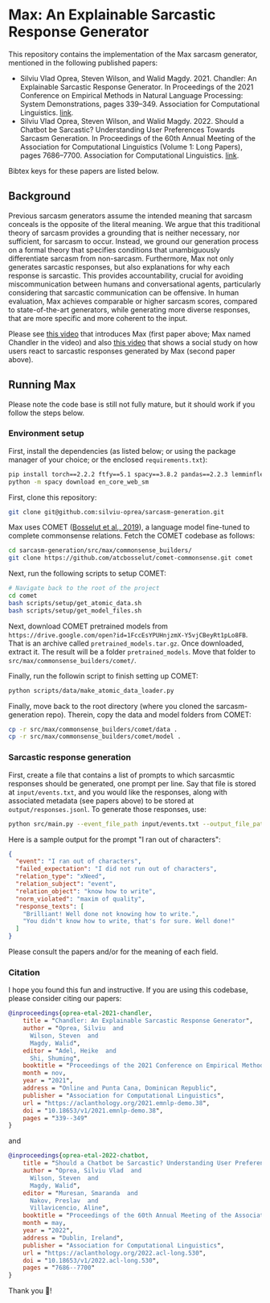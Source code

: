 # Max: An Explainable Sarcastic Response Generator

This repository contains the implementation of the Max sarcasm generator, mentioned in the following published papers:
* Silviu Vlad Oprea, Steven Wilson, and Walid Magdy. 2021. Chandler: An Explainable Sarcastic Response Generator. In Proceedings of the 2021 Conference on Empirical Methods in Natural Language Processing: System Demonstrations, pages 339–349. Association for Computational Linguistics. [link](https://aclanthology.org/2021.emnlp-demo.38/).
* Silviu Vlad Oprea, Steven Wilson, and Walid Magdy. 2022. Should a Chatbot be Sarcastic? Understanding User Preferences Towards Sarcasm Generation. In Proceedings of the 60th Annual Meeting of the Association for Computational Linguistics (Volume 1: Long Papers), pages 7686–7700. Association for Computational Linguistics. [link](https://aclanthology.org/2022.acl-long.530/).

Bibtex keys for these papers are listed below.

## Background

Previous sarcasm generators assume the intended meaning that sarcasm conceals is the opposite of the literal meaning. We argue that this traditional theory of sarcasm provides a grounding that is neither necessary, nor sufficient, for sarcasm to occur. Instead, we ground our generation process on a formal theory that specifies conditions that unambiguously differentiate sarcasm from non-sarcasm. Furthermore, Max not only generates sarcastic responses, but also explanations for why each response is sarcastic. This provides accountability, crucial for avoiding miscommunication between humans and conversational agents, particularly considering that sarcastic communication can be offensive. In human evaluation, Max achieves comparable or higher sarcasm scores, compared to state-of-the-art generators, while generating more diverse responses, that are more specific and more coherent to the input.

Please see [this video](https://aclanthology.org/2021.emnlp-demo.38.mp4) that introduces Max (first paper above; Max named Chandler in the video)
and also [this video](https://aclanthology.org/2022.acl-long.530.mp4) that shows a social study on how users react to sarcastic responses generated by Max (second paper above).

## Running Max

Please note the code base is still not fully mature, but it should work if you follow the steps below.

### Environment setup

First, install the dependencies (as listed below; or using the package manager of your choice; or the enclosed `requirements.txt`):

```bash
pip install torch==2.2.2 ftfy==5.1 spacy==3.8.2 pandas==2.2.3 lemminflect==0.2.3 transformers==4.45.2 scipy==1.14.1 ipython==8.28.0
python -m spacy download en_core_web_sm
```

First, clone this repository:

```bash
git clone git@github.com:silviu-oprea/sarcasm-generation.git
```

Max uses COMET ([Bosselut et al., 2019](https://aclanthology.org/P19-1470/)), a language model fine-tuned to complete commonsense relations. Fetch the COMET codebase as follows:

```bash
cd sarcasm-generation/src/max/commonsense_builders/
git clone https://github.com/atcbosselut/comet-commonsense.git comet
```

Next, run the following scripts to setup COMET:

```bash
# Navigate back to the root of the project
cd comet
bash scripts/setup/get_atomic_data.sh
bash scripts/setup/get_model_files.sh
```

Next, download COMET pretrained models from `https://drive.google.com/open?id=1FccEsYPUHnjzmX-Y5vjCBeyRt1pLo8FB`. That is an archive called `pretrained_models.tar.gz`. Once downloaded, extract it. The result will be a folder `pretrained_models`. Move that folder to `src/max/commonsense_builders/comet/`.

Finally, run the followin script to finish setting up COMET:

```bash
python scripts/data/make_atomic_data_loader.py
```

Finally, move back to the root directory (where you cloned the sarcasm-generation repo). Therein, copy the data and model folders from COMET:

```bash
cp -r src/max/commonsense_builders/comet/data .
cp -r src/max/commonsense_builders/comet/model .
```

### Sarcastic response generation

First, create a file that contains a list of prompts to which sarcasmtic responses should be generated, one prompt per line.
Say that file is stored at `input/events.txt`, and you would like the responses, along with associated metadata (see papers above) to be stored at `output/responses.jsonl`.
To generate those responses, use:

```bash
python src/main.py --event_file_path input/events.txt --output_file_path output/responses.json
```

Here is a sample output for the prompt "I ran out of characters":

```json
{
  "event": "I ran out of characters",
  "failed_expectation": "I did not run out of characters",
  "relation_type": "xNeed",
  "relation_subject": "event",
  "relation_object": "know how to write",
  "norm_violated": "maxim of quality",
  "response_texts": [
    "Brilliant! Well done not knowing how to write.",
    "You didn't know how to write, that's for sure. Well done!"
  ]
}
```

Please consult the papers and/or for the meaning of each field.

### Citation

I hope you found this fun and instructive.
If you are using this codebase, please consider citing our papers:

```bibtex
@inproceedings{oprea-etal-2021-chandler,
    title = "Chandler: An Explainable Sarcastic Response Generator",
    author = "Oprea, Silviu  and
      Wilson, Steven  and
      Magdy, Walid",
    editor = "Adel, Heike  and
      Shi, Shuming",
    booktitle = "Proceedings of the 2021 Conference on Empirical Methods in Natural Language Processing: System Demonstrations",
    month = nov,
    year = "2021",
    address = "Online and Punta Cana, Dominican Republic",
    publisher = "Association for Computational Linguistics",
    url = "https://aclanthology.org/2021.emnlp-demo.38",
    doi = "10.18653/v1/2021.emnlp-demo.38",
    pages = "339--349"
}
```

and

```bibtex
@inproceedings{oprea-etal-2022-chatbot,
    title = "Should a Chatbot be Sarcastic? Understanding User Preferences Towards Sarcasm Generation",
    author = "Oprea, Silviu Vlad  and
      Wilson, Steven  and
      Magdy, Walid",
    editor = "Muresan, Smaranda  and
      Nakov, Preslav  and
      Villavicencio, Aline",
    booktitle = "Proceedings of the 60th Annual Meeting of the Association for Computational Linguistics (Volume 1: Long Papers)",
    month = may,
    year = "2022",
    address = "Dublin, Ireland",
    publisher = "Association for Computational Linguistics",
    url = "https://aclanthology.org/2022.acl-long.530",
    doi = "10.18653/v1/2022.acl-long.530",
    pages = "7686--7700"
}
```

Thank you 🙂!
